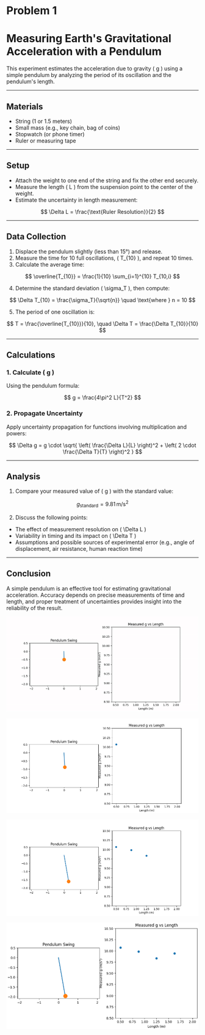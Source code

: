 # Problem 1

# Measuring Earth's Gravitational Acceleration with a Pendulum

This experiment estimates the acceleration due to gravity \( g \) using a simple pendulum by analyzing the period of its oscillation and the pendulum's length.

---

## Materials

- String (1 or 1.5 meters)
- Small mass (e.g., key chain, bag of coins)
- Stopwatch (or phone timer)
- Ruler or measuring tape

---

## Setup

- Attach the weight to one end of the string and fix the other end securely.
- Measure the length \( L \) from the suspension point to the center of the weight.
- Estimate the uncertainty in length measurement:

$$
\Delta L = \frac{\text{Ruler Resolution}}{2}
$$

---

## Data Collection

1. Displace the pendulum slightly (less than 15°) and release.
2. Measure the time for 10 full oscillations, \( T_{10} \), and repeat 10 times.
3. Calculate the average time:

$$
\overline{T_{10}} = \frac{1}{10} \sum_{i=1}^{10} T_{10,i}
$$

4. Determine the standard deviation \( \sigma_T \), then compute:

$$
\Delta T_{10} = \frac{\sigma_T}{\sqrt{n}} \quad \text{where } n = 10
$$

5. The period of one oscillation is:

$$
T = \frac{\overline{T_{10}}}{10}, \quad \Delta T = \frac{\Delta T_{10}}{10}
$$

---

## Calculations

### 1. Calculate \( g \)

Using the pendulum formula:

$$
g = \frac{4\pi^2 L}{T^2}
$$

### 2. Propagate Uncertainty

Apply uncertainty propagation for functions involving multiplication and powers:

$$
\Delta g = g \cdot \sqrt{ \left( \frac{\Delta L}{L} \right)^2 + \left( 2 \cdot \frac{\Delta T}{T} \right)^2 }
$$

---

## Analysis

1. Compare your measured value of \( g \) with the standard value:

$$
g_{\text{standard}} = 9.81 \, \text{m/s}^2
$$

2. Discuss the following points:
- The effect of measurement resolution on \( \Delta L \)
- Variability in timing and its impact on \( \Delta T \)
- Assumptions and possible sources of experimental error (e.g., angle of displacement, air resistance, human reaction time)

---

## Conclusion

A simple pendulum is an effective tool for estimating gravitational acceleration. Accuracy depends on precise measurements of time and length, and proper treatment of uncertainties provides insight into the reliability of the result.


![alt text](ScreenRecording2025-05-22151607-ezgif.com-video-to-gif-converter.gif)

![alt text](image.png)

![alt text](image-1.png)

![alt text](image-2.png)